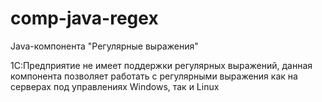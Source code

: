 # comp-java-regex

Java-компонента "Регулярные выражения"

1С:Предприятие не имеет поддержки регулярных выражений, данная компонента позволяет
работать с регулярными выражения как на серверах под управлениях Windows, так и Linux
